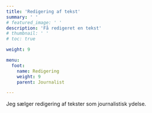```yaml
---
title: 'Redigering af tekst'
summary: ' '
# featured_image: ' '
description: 'Få redigeret en tekst'
# thumbnail: ' '
# toc: true

weight: 9

menu:
  foot:
    name: Redigering
    weight: 9
    parent: Journalist

---
```


Jeg sælger redigering af tekster som journalistisk ydelse.


